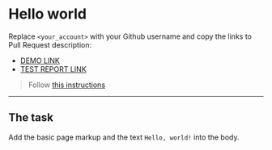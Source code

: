 # Hello world
Replace `<your_account>` with your Github username and copy the links to Pull Request description:
- [DEMO LINK](https://pavlomironov.github.io/layout_hello-world/)
- [TEST REPORT LINK](https://pavlomironov.github.io/layout_hello-world/report/html_report/)

> Follow [this instructions](https://mate-academy.github.io/layout_task-guideline/#how-to-solve-the-layout-tasks-on-github)
___

## The task 
Add the basic page markup and the text `Hello, world!` into the body.
